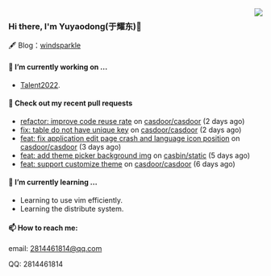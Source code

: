 <img align="right" src="https://github-readme-stats.vercel.app/api?username=leo220yuyaodog&show_icons=true&icon_color=805AD5&text_color=718096&bg_color=ffffff&hide_title=true" />

### Hi there, I'm Yuyaodong(于耀东)👋
🖋 Blog：[windsparkle](https://blog.windsparkle.top)
#### 🔭 I’m currently working on ...
- [Talent2022](https://github.com/casbin/Talent2022).

#### 🔨 Check out my recent pull requests

- [refactor: improve code reuse rate](https://github.com/casdoor/casdoor/pull/1515) on [casdoor/casdoor](https://github.com/casdoor/casdoor) (2 days ago)
- [fix: table do not have unique key](https://github.com/casdoor/casdoor/pull/1512) on [casdoor/casdoor](https://github.com/casdoor/casdoor) (2 days ago)
- [feat: fix application edit page crash and language icon position](https://github.com/casdoor/casdoor/pull/1511) on [casdoor/casdoor](https://github.com/casdoor/casdoor) (3 days ago)
- [feat: add theme picker background img](https://github.com/casbin/static/pull/64) on [casbin/static](https://github.com/casbin/static) (5 days ago)
- [feat: support customize theme](https://github.com/casdoor/casdoor/pull/1500) on [casdoor/casdoor](https://github.com/casdoor/casdoor) (6 days ago)

#### 🌱 I’m currently learning ...
- Learning to use vim efficiently.
- Learning the distribute system.

#### 📫 How to reach me:
email: 2814461814@qq.com

QQ: 2814461814
